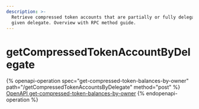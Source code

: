```yaml
---
description: >-
  Retrieve compressed token accounts that are partially or fully delegated to a
  given delegate. Overview with RPC method guide.
---
```


# getCompressedTokenAccountByDelegate

{% openapi-operation spec="get-compressed-token-balances-by-owner" path="/getCompressedTokenAccountsByDelegate" method="post" %}
[OpenAPI get-compressed-token-balances-by-owner](https://raw.githubusercontent.com/helius-labs/photon/refs/heads/main/src/openapi/specs/getCompressedTokenBalancesByOwner.yaml)
{% endopenapi-operation %}

